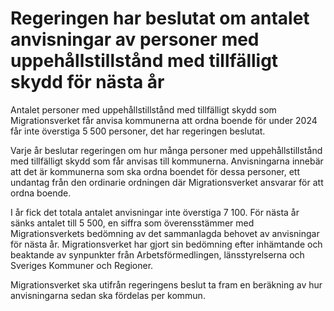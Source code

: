 # Regeringen har beslutat om antalet anvisningar av personer med uppehållstillstånd med tillfälligt skydd för nästa år

Antalet personer med uppehållstillstånd med tillfälligt skydd som Migrationsverket får anvisa kommunerna att ordna boende för under 2024 får inte överstiga 5 500 personer, det har regeringen beslutat.

Varje år beslutar regeringen om hur många personer med uppehållstillstånd med tillfälligt skydd som får anvisas till kommunerna. Anvisningarna innebär att det är kommunerna som ska ordna boendet för dessa personer, ett undantag från den ordinarie ordningen där Migrationsverket ansvarar för att ordna boende.

I år fick det totala antalet anvisningar inte överstiga 7 100. För nästa år sänks antalet till 5 500, en siffra som överensstämmer med Migrationsverkets bedömning av det sammanlagda behovet av anvisningar för nästa år. Migrationsverket har gjort sin bedömning efter inhämtande och beaktande av synpunkter från Arbetsförmedlingen, länsstyrelserna och Sveriges Kommuner och Regioner.

Migrationsverket ska utifrån regeringens beslut ta fram en beräkning av hur anvisningarna sedan ska fördelas per kommun.
